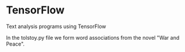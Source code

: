 # TensorFlow
Text analysis programs using TensorFlow

In the tolstoy.py file we form word associations from the novel "War and Peace".
